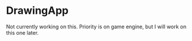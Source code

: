 # DrawingApp
Not currently working on this. Priority is on game engine, but I will work on this one later. 
